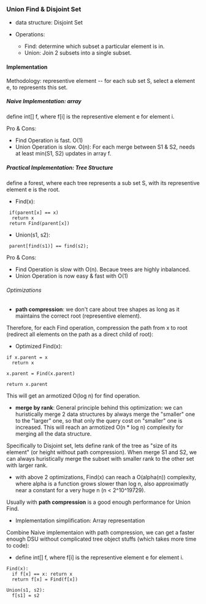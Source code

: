 ### Union Find & Disjoint Set

- data structure: Disjoint Set

- Operations:
  - Find: determine which subset a particular element is in.
  - Union: Join 2 subsets into a single subset.


#### Implementation

Methodology: representive element -- for each sub set S, select a element e, to represents this set.

##### Naive Implementation: array

define int[] f, where f[i] is the representive element e for element i.

Pro & Cons:
 - Find Operation is fast. O(1)
 - Union Operation is slow. O(n): For each merge between S1 & S2, needs at least min(S1, S2) updates in array f.


##### Practical Implementation: Tree Structure

define a forest, where each tree represents a sub set S, with its representive element e is the root.

- Find(x):
```
 if(parent[x] == x)
  return x
 return Find(parent[x])
```

- Union(s1, s2):
```
 parent[find(s1)] == find(s2);
```

Pro & Cons:
 - Find Operation is slow with O(n). Becaue trees are highly inbalanced.
 - Union Operation is now easy & fast with O(1)

###### Optimizations

- **path compression**: we don't care about tree shapes as long as it maintains the correct root (representive element).

Therefore, for each Find operation, compression the path from x to root (redirect all elements on the path as a direct child of root):

- Optimized Find(x):
```
if x.parent = x
  return x

x.parent = Find(x.parent)

return x.parent
```

This will get an armotized O(log n) for find operation.


- **merge by rank**:
General principle behind this optimization: we can huristically merge 2 data structures by always merge the "smaller" one to the "larger" one, so that only the query cost on "smaller" one is increased. This will reach an armotized O(n * log n) complexity for merging all the data structure.

Specifically to Disjoint set, lets define rank of the tree as "size of its element" (or height without path compression). When merge S1 and S2, we can always huristically merge the subset with smaller rank to the other set with larger rank.

- with above 2 optimizations, Find(x) can reach a O(alpha(n)) complexity, where alpha is a function grows slower than log n, also approximatly near a constant for a very huge n (n < 2^10^19729).

Usually with **path compression** is a good enough performance for Union Find.

- Implementation simplification: Array representation

Combine Naive implementaion with path compression, we can get a faster enough DSU without complicated tree object stuffs (which takes more time to code):

- define int[] f, where f[i] is the representive element e for element i.


```
Find(x):
  if f[x] == x: return x
  return f[x] = Find(f[x])

Union(s1, s2):
  f[s1] = s2
```